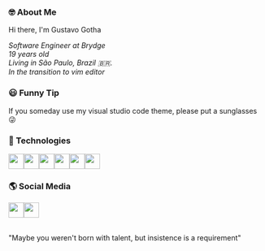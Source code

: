 ### 🤓 About Me

Hi there, I'm Gustavo Gotha

_Software Engineer at Brydge_ <br>
_19 years old_ <br>
_Living in São Paulo, Brazil 🇧🇷._ <br>
_In the transition to vim editor_

### 😃 Funny Tip

If you someday use my visual studio code theme, please put a sunglasses 😜

### 🚀 Technologies

<div style="display: flex;">
<img src="https://seeklogo.com/images/N/nodejs-logo-FBE122E377-seeklogo.com.png" height="30">
<img src="https://upload.wikimedia.org/wikipedia/commons/thumb/a/a7/React-icon.svg/1280px-React-icon.svg.png" height="30">
<img src="https://dashboard.snapcraft.io/site_media/appmedia/2020/03/app_icon_512.png" height="30">
<img src="https://git-scm.com/images/logos/downloads/Git-Icon-1788C.png" height="30" >
<img src="https://www.docker.com/sites/default/files/d8/2019-07/Moby-logo.png" height="30" >
<img src="https://d1.awsstatic.com/asset-repository/products/amazon-rds/1024px-MySQL.ff87215b43fd7292af172e2a5d9b844217262571.png" height="30">
</div>

### 🌎 Social Media

<div style="display: flex;">
<a href="https://www.linkedin.com/in/gustavo-gotha-697656148/" target="_blank"><img height="30" src="https://image.flaticon.com/icons/svg/733/733561.svg"></a>
<a href="https://www.twitch.tv/ggotha" target="_blank"><img height="30" src="https://image.flaticon.com/icons/svg/733/733577.svg"></a>
</div>

<br>

"Maybe you weren't born with talent, but insistence is a requirement"

